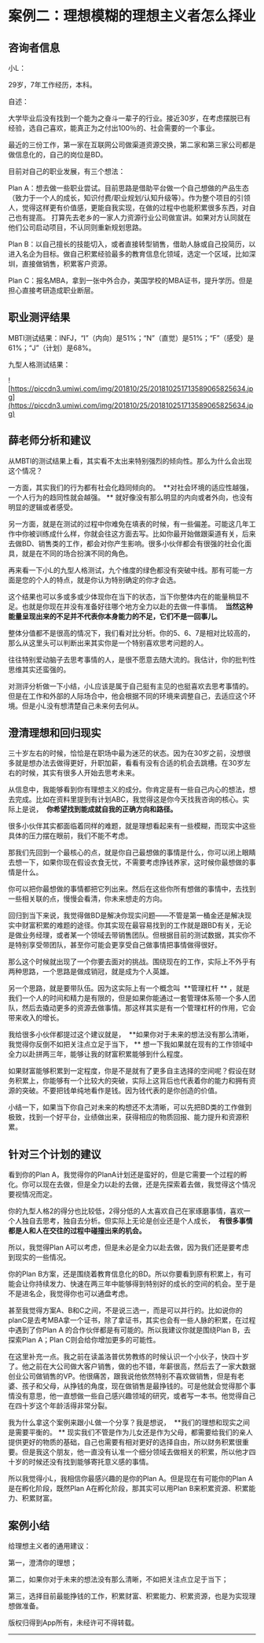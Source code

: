# 案例二：理想模糊的理想主义者怎么择业

## 咨询者信息

小L：

29岁，7年工作经历，本科。

自述：

大学毕业后没有找到一个能为之奋斗一辈子的行业。接近30岁，在考虑摆脱已有经验，选自己喜欢，能真正为之付出100％的、社会需要的一个事业。

最近的三份工作，第一家在互联网公司做渠道资源交换，第二家和第三家公司都是做信息化的，自己的岗位是BD。

目前对自己的职业发展，有三个想法：

Plan A：想去做一些职业尝试。目前思路是借助平台做一个自己想做的产品生态（致力于一个人的成长，知识付费/职业规划/认知升级等）。作为整个项目的引领人，觉得这样更有价值感，更能自我实现，在做的过程中也能积累很多东西，对自己也有提高。 打算先去老乡的一家人力资源行业公司做宣讲。如果对方认同就在他们公司启动项目，不认同则重新规划思路。

Plan B：以自己擅长的技能切入，或者直接转型销售，借助人脉或自己投简历，以进入名企为目标。做自己积累经验最多的教育信息化领域，选定一个区域，比如深圳，直接做销售，积累客户资源。

Plan C：报名MBA，拿到一张中外合办，美国学校的MBA证书，提升学历。但是担心直接考研造成职业断层。

## 职业测评结果

MBTI测试结果：INFJ，“I”（内向）是51%；“N”（直觉）是51%；“F”（感受）是61%；“J”（计划）是68%。

九型人格测试结果：

![https://piccdn3.umiwi.com/img/201810/25/201810251713589065825634.jpg](https://piccdn3.umiwi.com/img/201810/25/201810251713589065825634.jpg)

## 薛老师分析和建议

从MBTI的测试结果上看，其实看不太出来特别强烈的倾向性。那么为什么会出现这个情况？

一方面，其实我们的行为都有社会化趋同倾向的。  **对社会环境的适应性越强，一个人行为的趋同性就会越强。 ** 就好像没有那么明显的内向或者外向，也没有明显的逻辑或者感受。

另一方面，就是在测试的过程中你难免在填表的时候，有一些偏差。可能这几年工作中你被训练成什么样，你就会往这方面去写。比如你最开始做跟渠道有关，后来去做BD、销售类的工作，都会对你产生影响。很多小伙伴都会有很强的社会化面具，就是在不同的场合扮演不同的角色。

再来看一下小L的九型人格测试，九个维度的绿色都没有突破中线。那有可能一方面是您的个人的特点，就是你认为特别确定的你才会选。

这个结果也可以多或多或少体现你在当下的状态，当下你整体内在的能量稍显不足。也就是你现在并没有准备好往哪个地方全力以赴的去做一件事情。  **当然这种能量呈现出来的不足并不代表你本身能力的不足，它们不是一回事儿。**

整体分值都不是很高的情况下，我们看对比分析。你的5、6、7是相对比较高的，那么从这里头可以判断出来其实你是一个特别喜欢思考问题的人。

往往特别爱动脑子去思考事情的人，是很不愿意去随大流的。我估计，你的批判性思维其实还蛮强的。

对测评分析做一下小结，小L应该是属于自己挺有主见的也挺喜欢去思考事情的。但是在工作和外部的人际场合中，他会根据不同的环境来调整自己，去适应这个环境。但是小L没有想清楚自己未来何去何从。

## 澄清理想和回归现实

三十岁左右的时候，恰恰是在职场中最为迷茫的状态。因为在30岁之前，没想很多就是想办法去做得更好，升职加薪，看看有没有合适的机会去跳槽。在30岁左右的时候，其实有很多人开始去思考未来。

从信息中，我能够看到你有理想主义的成分。你肯定是有一些自己内心的想法，想去完成。比如在资料里提到有计划ABC，我觉得这是你今天找我咨询的核心。实际上是说，  **你希望找到能成就自我的正确方向和路径。**

很多小伙伴其实都面临着同样的难题，就是理想看起来有一些模糊，而现实中这些具体的压力摆在眼前，我们不能不考虑。

那我们先回到一个最核心的点，就是你自己最想做的事情是什么，你可以闭上眼睛去想一下，如果你现在假设衣食无忧，不需要考虑挣钱养家，这时候你最想做的事情是什么。

你可以把你最想做的事情都把它列出来。然后在这些你所有想做的事情中，去找到一些相关联的点，慢慢会看清，你未来想走的方向。

回归到当下来说，我觉得做BD是解决你现实问题——不管是第一桶金还是解决现实中财富积累的难题的途径。你其实现在最容易找到的工作就是跟BD有关，无论是做业务经理，或者某一个领域去带销售团队。但根据目前的测试数据，其实你不是特别享受带团队，甚至你可能会更享受自己做事情把事情做得很好。

那么这个时候就出现了一个你要去面对的挑战。围绕现在的工作，实际上不外乎有两种思路，一个思路是做成销冠，就是成为个人英雄。

另一个思路，就是要带队伍。因为这实际上有一个概念叫  **管理杠杆 ** ，就是我们一个人的时间和精力是有限的，但是如果你能通过一套管理体系带一个多人团队，然后去撬动更多的资源去做事情。那这样其实是有一个管理杠杆的作用，它会带来收入的增长。

我给很多小伙伴都提过这个建议就是，  **如果你对于未来的想法没有那么清晰，我觉得你反倒不如把关注点立足于当下， ** 想一下我如果就在现有的工作领域中全力以赴拼两三年，能够让我的财富积累能够到什么程度。

如果财富能够积累到一定程度，你是不是就有了更多自主选择的空间呢？假设在财务积累上，你能够有一个比较大的突破，实际上这背后也代表着你的能力和拥有资源的突破。不要把钱单纯地看作是钱。因为钱代表的是你创造的价值。

小结一下，如果当下你自己对未来的构想还不太清晰，可以先把BD类的工作做到极致，找到一个好平台，业绩做出来，获得相应的物质回报、能力提升和资源积累。

## 针对三个计划的建议

看到你的Plan A，我觉得你的PlanA计划还是蛮好的，但是它需要一个过程的孵化。你可以现在去做，但是全力以赴的去做，还是先探索着去做，我觉得这个情况要视情况而定。

你的九型人格2的得分也比较低，2得分低的人太喜欢自己在家琢磨事情，喜欢一个人独自去思考，独自去分析。但实际上无论是创业还是个人成长，  **有很多事情都是人和人在交往的过程中碰撞出来的机会。**

所以，我觉得Plan A可以考虑，但是未必是全力以赴去做，因为我们还是要考虑到现实的一些情况。

你的Plan B方案，还是围绕着教育信息化的BD。所以你要看到原有积累上，有可能会让你持续发力、快速在两三年中能够得到特别好的成长的空间的机会。至于是不是进名企，我觉得你也可以通盘考虑。

甚至我觉得方案A、B和C之间，不是说三选一，而是可以并行的。比如说你的planC是去考MBA拿一个证书，除了拿证书，其实也会有一些人脉的积累，在过程中遇到了你Plan A 的合作伙伴都是有可能的。所以我建议你就是围绕Plan B，去探索Plan A；Plan C则会给你增加更多的可能性。

在这里补充一点。我之前在读盖洛普优势教练的时候认识一个小伙子，快四十岁了。他之前在大公司做大客户销售，做的也不错，年薪很高，然后去了一家大数据创业公司做销售的VP。他很痛苦，跟我说他依然特别不喜欢做销售，但是有老婆、孩子和父母，从挣钱的角度，现在做销售是最挣钱的。可是他就会觉得那个事情没有意思，他一直想做一些自己感兴趣领域的研究，或者写一本书。他觉得自己在四十岁这个年龄活得非常分裂。

我为什么拿这个案例来跟小L做一个分享？我是想说，  **我们的理想和现实之间是需要平衡的。 ** 现实我们不管是作为儿女还是作为父母，都需要给我们的亲人提供更好的物质的基础，自己也需要有相对更好的选择自由，所以财务积累很重要。但是我这个朋友，他一直没有认准一个细分领域去做相关的积累，所以他才四十岁的时候还没有找到能够寄托意义感的事情。

所以我觉得小L，我相信你最感兴趣的是你的Plan A。但是现在有可能你的Plan A是在孵化阶段，既然Plan A在孵化阶段，那其实可以用Plan B来积累资源、积累能力、积累财富。

## 案例小结

给理想主义者的通用建议：

第一，澄清你的理想；

第二，如果你对于未来的想法没有那么清晰，不如把关注点立足于当下；

第三，选择目前最能挣钱的工作，积累财富、积累能力、积累资源，也是为实现理想做准备。

版权归得到App所有，未经许可不得转载。

---
